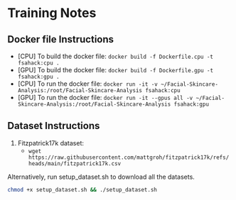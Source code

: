 # Training Notes

## Docker file Instructions

- [CPU] To build the docker file: `docker build -f Dockerfile.cpu -t fsahack:cpu .`
- [GPU] To build the docker file: `docker build -f Dockerfile.gpu -t fsahack:gpu .`
- [CPU] To run the docker file: `docker run -it -v ~/Facial-Skincare-Analysis:/root/Facial-Skincare-Analysis fsahack:cpu`
- [GPU] To run the docker file: `docker run -it --gpus all -v ~/Facial-Skincare-Analysis:/root/Facial-Skincare-Analysis fsahack:gpu`

## Dataset Instructions

1. Fitzpatrick17k dataset:
    - `wget https://raw.githubusercontent.com/mattgroh/fitzpatrick17k/refs/heads/main/fitzpatrick17k.csv`

Alternatively, run setup_dataset.sh to download all the datasets.

```bash
chmod +x setup_dataset.sh && ./setup_dataset.sh
```
